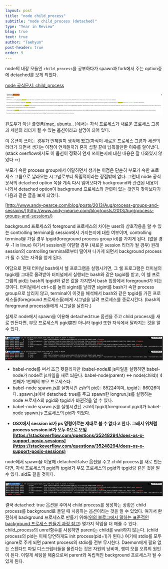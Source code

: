 ```yaml
---
layout: post
title: "node child_process"
subtitle: "node child_process (detached)"
type: "Year in Review"
blog: true
text: true
author: "Taehyun"
post-header: true
order: 9
---
```


node의 내장 모듈인 `child_process`를 공부하다가 spawn과 fork에서 주는 option중에 detached를 보게 되었다.

[node 공식문서: child_process](https://nodejs.org/api/child_process.html)

![](img/2020-08-18-15-19-06.png)

윈도우가 아닌 플랫폼(mac, ubuntu.. )에서는 자식 프로세스가 새로운 프로세스 그룹과 세션의 리더가 될 수 있는 옵션이라고 설명이 되어 있다.

이 옵션이 쓰이는 경우가 언제일지 생각해 봤고(자식이 새로운 프로세스 그룹과 세션의 리더가 되면서 생기는 이점이 언제일까?) 혼자 삽질 끝에 납득할만한 이유를 알아냈다. (stack overflow에서도 이 옵션이 정확히 언제 쓰이는지에 대한 내용은 잘 나와있지 않았다 ㅠ)

부모가 속한 process group에서 이탈하면서 생기는 이점은 단순히 부모가 속한 프로세스 그룹으로 날라오는 시그널로부터 독립적이라는 장점밖에 없다. 그런데 node 공식문서의 detached option 쪽을 계속 다시 읽어보다가 background와 관련된 내용이 나와서 detached option이 background 프로세스와 관련이 있는 것인지 찾아보다가 다음과 같은 글을 보게 되었다.

[http://www.andy-pearce.com/blog/posts/2013/Aug/process-groups-and-sessions/](http://www.andy-pearce.com/blog/posts/2013/Aug/process-groups-and-sessions/)

background 프로세스와 foreground 프로세스의 차이는 user와 상호작용을 할 수 있는 controlling terminal을 session에서 가지는지에 대한 여부이며, controlling terminal을 가질 경우 tpgid(foreground process group id)를 가지게 된다. (없을 경우 -1 in linux)
여기서 session을 이탈할 경우 (새로운 session 리더가 될 경우) 원래 session의 controlling terminal로부터 떨어져 나가게 되면서 background process가 될 수 있는 자격을 얻게 된다.

여담으로 현재 터미널 bash에서 쉘 프로그램을 실행시키면, 그 쉘 프로그램은 터미널의 tpgid를 그대로 물려받아 터미널에서 실행되는 bash와 같은 tpgid를 받고, 이 쉘 프로그램의 pid는 bash의 tpgid와 같은 값을 가지면서 bash 입장에서 foreground가 되는 것이다. 터미널에서 ctrl-c를 눌러 sigint를 날리면 sigint를 bash가 속한 process group으로 날리지 않고, terminal이 이것을 해석해서 bash와 같은 tpgid를 가진 프로세스들(foreground 프로세스들)에게 시그널을 날려 프로세스를 종료시킨다. (bash의 foreground process들에게 시그널을 날린다.)

실제로 node에서 spawn을 이용해 detached:true 옵션을 주고 child process를 새로 만든다면, 부모 프로세스의 pgid뿐만 아니라 tpgid 또한 자식에서 달라지는 것을 알 수 있다.

![](img/2020-08-18-15-50-48.png)

* babel-node를 써서 조금 헷갈리지만 (babel-node로 js파일을 실행하면 babel-node가 node로 js파일을 새로 띄운다. babel-node(parent) <-> node(child)) 4번째가 1번째의 부모 프로세스다.
* babel-node spawn.js를 실행시킨 zsh의 pid는 85224이며, tpgid는 86026이다. spawn.js에서 detached: true를 주고 spawn한 longrun.js를 실행하는 node 프로세스의 pgid와 tpgid가 바뀐것을 알 수 있다.
* babel-node spawn.js를 실행시켰던 zsh의 tpgid(foreground pgid)가 babel-node spawn.js 프로세스의 pid가 되었다.
- **OSX에서 session id가 ps 명령어로는 제대로 볼 수 없다고 한다. 그래서 위처럼 process session id가 모두 0으로 보임 [https://stackoverflow.com/questions/35248294/does-os-x-support-posix-sessions](https://stackoverflow.com/questions/35248294/does-os-x-support-posix-sessions)**

node에서 spawn을 이용해 detached:false 옵션을 주고 child process를 새로 만든다면, 자식 프로세스의 pgid와 tpgid가 부모 프로세스의 pgid와 tpgid랑 같은 것을 알 수 있다. sid도 같을 것이다.

![](img/2020-08-18-15-58-42.png)

결국 detached: true 옵션을 주어서 child process를 생성하는 상황은 child process를 background로 돌릴 때 사용하는 옵션이라는 것을 알 수 있었다. 여기서 완전하게 background 프로세스로 만들기 위해([위의 블로그에서 말하는 표준적인 background 프로세스 만들기 과정 참고](http://www.andy-pearce.com/blog/posts/2013/Aug/process-groups-and-sessions/)) 몇가지 작업을 더 해줄 수 있다. child_process의 unref함수를 사용하면 parent는 child를 wait하지 않는다. (child process의 pid는 이때 당연하게도 init process(pid=1)가 된다.) 여기에 stdio를 모두 ignore로 주게 되면 parent process의 stdio를 전부 무시한다. Daemon에게 필요 없는 스탠다드 파일 디스크립터들을 물린다는 것은 자원의 낭비며, 행여 모를 오류의 원인이 된다. 이렇게 세팅을 해줌으로써 parent와 독립적인 background 프로세스가 될 수 있게 된다.
